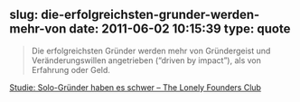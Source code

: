 slug: die-erfolgreichsten-grunder-werden-mehr-von
date: 2011-06-02 10:15:39
type: quote
---

> Die erfolgreichsten Gründer werden mehr von Gründergeist und Veränderungswillen angetrieben (“driven by impact”), als von Erfahrung oder Geld.

[Studie: Solo-Gründer haben es schwer – The Lonely Founders Club](http://www.lonely-founders.com/2011/05/31/studie-solo-grunder-haben-es-schwer-mit-umfrage/)
